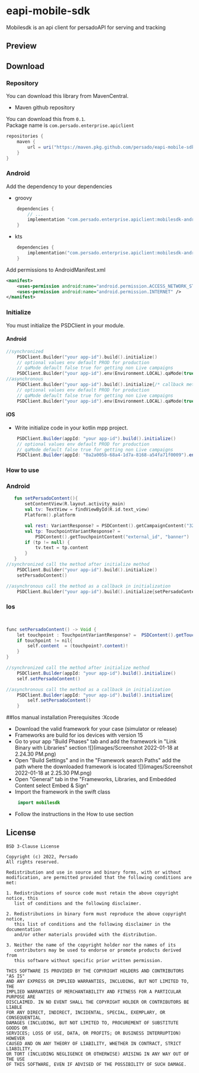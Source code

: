 # eapi-mobile-sdk
Mobilesdk is an api client for persadoAPI for serving and tracking

## Preview

## Download

### Repository

You can download this library from MavenCentral.

* Maven github repository

You can download this from `0.1`.  
Package name is `com.persado.enterprise.apiclient`

```groovy
repositories {
    maven {
        url = uri("https://maven.pkg.github.com/persado/eapi-mobile-sdk")
    }
}
```

### Android

Add the dependency to your dependencies

* groovy

```groovy
    dependencies {
        // ...
        implementation "com.persado.enterprise.apiclient:mobilesdk-android:0.1"
    }
```

* kts

```kotlin
    dependencies {
        implementation("com.persado.enterprise.apiclient:mobilesdk-android:0.1")
    }
```

Add permissions to AndroidManifest.xml
```xml
<manifest>
    <uses-permission android:name="android.permission.ACCESS_NETWORK_STATE"/>
    <uses-permission android:name="android.permission.INTERNET" />
</manifest>
```



### Initialize

You must initialize the PSDClient in your module.

#### Android

```kotlin
//synchronized
    PSDClient.Builder("your app-id").build().initialize()
    // optional values env default PROD for production 
    // qaMode default false true for getting non Live campaigns
    PSDClient.Builder("your app-id").env(Environment.LOCAL).qaMode(true).build().initialize()
//asynchronous
    PSDClient.Builder("your app-id").build().initialize{/* callback method here*/ }
    // optional values env default PROD for production 
    // qaMode default false true for getting non Live campaigns
    PSDClient.Builder("your app-id").env(Environment.LOCAL).qaMode(true).build().initialize{/* callback method here*/ }

```

#### iOS

* Write initialize code in your kotlin mpp project.

```java
    PSDClient.Builder(appId: "your app-id").build().initialize()
    // optional values env default PROD for production 
    // qaMode default false true for getting non Live campaigns
    PSDClient.Builder(appId: "0a2a005b-68a4-1d7a-8168-a54fa71f0009").env(value: .local).qaMode(value: true).build().initialize()
```

### How to use

### Android

```kotlin
   fun setPersadoContent(){
       setContentView(R.layout.activity_main)
       val tv: TextView = findViewById(R.id.text_view)
       Platform().platform

       val rest: VariantResponse? = PSDContent().getCampaignContent("324567_qLzxxR0mI0")
       val tp: TouchpointVariantResponse? =
           PSDContent().getTouchpointContent("external_id", "banner")
       if (tp != null) {
           tv.text = tp.content
       }
   }
//synchronized call the method after initialize method 
    PSDClient.Builder("your app-id").build().initialize()
    setPersadoContent()

//asynchronous call the method as a callback in initialization
    PSDClient.Builder("your app-id").build().initialize{setPersadoContent()}
```

### Ios
```java


func setPersadoContent() -> Void {
    let touchpoint : TouchpointVariantResponse? =  PSDContent().getTouchpointContent(campaignId: "324567_qLzxxR0mI0", touchpointName: "banner2")
    if touchpoint != nil{
        self.content  = (touchpoint?.content)!
    }
}

//synchronized call the method after initialize method 
    PSDClient.Builder(appId: "your app-id").build().initialize()
    self.setPersadoContent()

//asynchronous call the method as a callback in initialization
    PSDClient.Builder(appId: "your app-id").build().initialize{
        self.setPersadoContent()
    }
```

##Ios manual installation
Prerequisites :Xcode
* Download the valid framework for your case (simulator or release)
* Frameworks are build for ios devices with version 15
* Go to your app "Build Phases" tab and add the framework in "Link Binary with Libraries" section
![](images/Screenshot 2022-01-18 at 2.24.30 PM.png)
* Open "Build Settings" and in the "Framework search Paths" add the path where the downloaded framework is located ![](images/Screenshot 2022-01-18 at 2.25.30 PM.png)
* Open "General" tab in the "Frameworks, Libraries, and Embedded Content select Embed & Sign"
* Import the framework in the swift class 
  ```kotlin
   import mobilesdk
  ```
* Follow the instructions in the How to use section
## License

```
BSD 3-Clause License

Copyright (c) 2022, Persado
All rights reserved.

Redistribution and use in source and binary forms, with or without
modification, are permitted provided that the following conditions are met:

1. Redistributions of source code must retain the above copyright notice, this
   list of conditions and the following disclaimer.

2. Redistributions in binary form must reproduce the above copyright notice,
   this list of conditions and the following disclaimer in the documentation
   and/or other materials provided with the distribution.

3. Neither the name of the copyright holder nor the names of its
   contributors may be used to endorse or promote products derived from
   this software without specific prior written permission.

THIS SOFTWARE IS PROVIDED BY THE COPYRIGHT HOLDERS AND CONTRIBUTORS "AS IS"
AND ANY EXPRESS OR IMPLIED WARRANTIES, INCLUDING, BUT NOT LIMITED TO, THE
IMPLIED WARRANTIES OF MERCHANTABILITY AND FITNESS FOR A PARTICULAR PURPOSE ARE
DISCLAIMED. IN NO EVENT SHALL THE COPYRIGHT HOLDER OR CONTRIBUTORS BE LIABLE
FOR ANY DIRECT, INDIRECT, INCIDENTAL, SPECIAL, EXEMPLARY, OR CONSEQUENTIAL
DAMAGES (INCLUDING, BUT NOT LIMITED TO, PROCUREMENT OF SUBSTITUTE GOODS OR
SERVICES; LOSS OF USE, DATA, OR PROFITS; OR BUSINESS INTERRUPTION) HOWEVER
CAUSED AND ON ANY THEORY OF LIABILITY, WHETHER IN CONTRACT, STRICT LIABILITY,
OR TORT (INCLUDING NEGLIGENCE OR OTHERWISE) ARISING IN ANY WAY OUT OF THE USE
OF THIS SOFTWARE, EVEN IF ADVISED OF THE POSSIBILITY OF SUCH DAMAGE.
```
